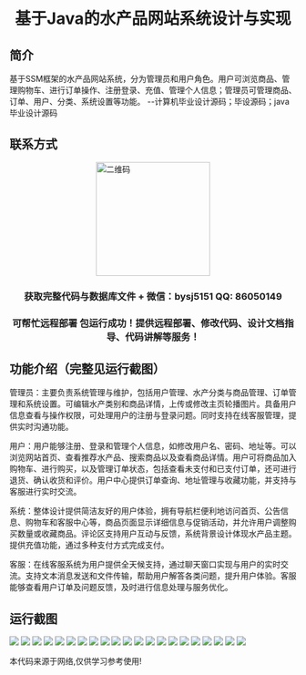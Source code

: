 <p><h1 align="center">基于Java的水产品网站系统设计与实现</h1></p>

## 简介
基于SSM框架的水产品网站系统，分为管理员和用户角色。用户可浏览商品、管理购物车、进行订单操作、注册登录、充值、管理个人信息；管理员可管理商品、订单、用户、分类、系统设置等功能。    --计算机毕业设计源码；毕设源码；java毕业设计源码


## 联系方式
<img src="https://bs-1329754181.cos.ap-shanghai.myqcloud.com/wx.jpg" alt="二维码" style="display: block; margin: 0 auto;" width="200px">
<p><h3 align="center">获取完整代码与数据库文件 + 微信：bysj5151 QQ: 86050149</h3></p>
<p><h3 align="center">可帮忙远程部署 包运行成功！提供远程部署、修改代码、设计文档指导、代码讲解等服务！</h3></p>

## 功能介绍（完整见运行截图）
管理员：主要负责系统管理与维护，包括用户管理、水产分类与商品管理、订单管理和系统设置。可编辑水产类别和商品详情，上传或修改主页轮播图片。具备用户信息查看与操作权限，可处理用户的注册与登录问题。同时支持在线客服管理，提供实时沟通功能。

用户：用户能够注册、登录和管理个人信息，如修改用户名、密码、地址等。可以浏览网站首页、查看推荐水产品、搜索商品以及查看商品详情。用户可将商品加入购物车、进行购买，以及管理订单状态，包括查看未支付和已支付订单，还可进行退货、确认收货和评价。用户中心提供订单查询、地址管理与收藏功能，并支持与客服进行实时交流。

系统：整体设计提供简洁友好的用户体验，拥有导航栏便利地访问首页、公告信息、购物车和客服中心等，商品页面显示详细信息与促销活动，并允许用户调整购买数量或收藏商品。评论区支持用户互动与反馈，系统背景设计体现水产品主题。提供充值功能，通过多种支付方式完成支付。

客服：在线客服系统为用户提供全天候支持，通过聊天窗口实现与用户的实时交流。支持文本消息发送和文件传输，帮助用户解答各类问题，提升用户体验。客服能够查看用户订单及问题反馈，及时进行信息处理与服务优化。


## 运行截图
![](https://bs-1329754181.cos.ap-shanghai.myqcloud.com/ssm/AquacultureWebsiteSystem/img/001.jpg)
![](https://bs-1329754181.cos.ap-shanghai.myqcloud.com/ssm/AquacultureWebsiteSystem/img/002.jpg)
![](https://bs-1329754181.cos.ap-shanghai.myqcloud.com/ssm/AquacultureWebsiteSystem/img/003.jpg)
![](https://bs-1329754181.cos.ap-shanghai.myqcloud.com/ssm/AquacultureWebsiteSystem/img/004.jpg)
![](https://bs-1329754181.cos.ap-shanghai.myqcloud.com/ssm/AquacultureWebsiteSystem/img/005.jpg)
![](https://bs-1329754181.cos.ap-shanghai.myqcloud.com/ssm/AquacultureWebsiteSystem/img/006.jpg)
![](https://bs-1329754181.cos.ap-shanghai.myqcloud.com/ssm/AquacultureWebsiteSystem/img/007.jpg)
![](https://bs-1329754181.cos.ap-shanghai.myqcloud.com/ssm/AquacultureWebsiteSystem/img/008.jpg)
![](https://bs-1329754181.cos.ap-shanghai.myqcloud.com/ssm/AquacultureWebsiteSystem/img/009.jpg)
![](https://bs-1329754181.cos.ap-shanghai.myqcloud.com/ssm/AquacultureWebsiteSystem/img/010.jpg)
![](https://bs-1329754181.cos.ap-shanghai.myqcloud.com/ssm/AquacultureWebsiteSystem/img/011.jpg)
![](https://bs-1329754181.cos.ap-shanghai.myqcloud.com/ssm/AquacultureWebsiteSystem/img/012.jpg)
![](https://bs-1329754181.cos.ap-shanghai.myqcloud.com/ssm/AquacultureWebsiteSystem/img/013.jpg)
![](https://bs-1329754181.cos.ap-shanghai.myqcloud.com/ssm/AquacultureWebsiteSystem/img/014.jpg)
![](https://bs-1329754181.cos.ap-shanghai.myqcloud.com/ssm/AquacultureWebsiteSystem/img/015.jpg)
![](https://bs-1329754181.cos.ap-shanghai.myqcloud.com/ssm/AquacultureWebsiteSystem/img/016.jpg)
![](https://bs-1329754181.cos.ap-shanghai.myqcloud.com/ssm/AquacultureWebsiteSystem/img/017.jpg)
![](https://bs-1329754181.cos.ap-shanghai.myqcloud.com/ssm/AquacultureWebsiteSystem/img/018.jpg)
![](https://bs-1329754181.cos.ap-shanghai.myqcloud.com/ssm/AquacultureWebsiteSystem/img/019.jpg)
![](https://bs-1329754181.cos.ap-shanghai.myqcloud.com/ssm/AquacultureWebsiteSystem/img/020.jpg)
![](https://bs-1329754181.cos.ap-shanghai.myqcloud.com/ssm/AquacultureWebsiteSystem/img/021.jpg)

<p>本代码来源于网络,仅供学习参考使用!</p>
